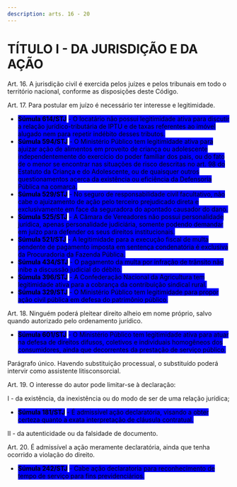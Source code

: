 ```yaml
---
description: arts. 16 - 20
---
```


# TÍTULO I - DA JURISDIÇÃO E DA AÇÃO

Art. 16. A jurisdição civil é exercida pelos juízes e pelos tribunais em todo o território nacional, conforme as disposições deste Código.

Art. 17. Para postular em juízo é necessário ter interesse e legitimidade.

* <mark style="background-color:blue;">**Súmula 614/STJ**</mark> <mark style="background-color:blue;"></mark><mark style="background-color:blue;">- O locatário não possui legitimidade ativa para discutir a relação jurídico-tributária de IPTU e de taxas referentes ao imóvel alugado nem para repetir indébito desses tributos.</mark>
* <mark style="background-color:blue;">**Súmula 594/STJ**</mark> <mark style="background-color:blue;"></mark><mark style="background-color:blue;">- O Ministério Público tem legitimidade ativa para ajuizar ação de alimentos em proveito de criança ou adolescente independentemente do exercício do poder familiar dos pais, ou do fato de o menor se encontrar nas situações de risco descritas no art. 98 do Estatuto da Criança e do Adolescente, ou de quaisquer outros questionamentos acerca da existência ou eficiência da Defensoria Pública na comarca.</mark>
* <mark style="background-color:blue;">**Súmula 529/STJ**</mark> <mark style="background-color:blue;"></mark><mark style="background-color:blue;">- No seguro de responsabilidade civil facultativo, não cabe o ajuizamento de ação pelo terceiro prejudicado direta e exclusivamente em face da seguradora do apontado causador do dano.</mark>
* <mark style="background-color:blue;">**Súmula 525/STJ**</mark> <mark style="background-color:blue;"></mark><mark style="background-color:blue;">- A Câmara de Vereadores não possui personalidade jurídica, apenas personalidade judiciária, somente podendo demandar em juízo para defender os seus direitos institucionais.</mark>&#x20;
* <mark style="background-color:blue;">**Súmula 521/STJ**</mark> <mark style="background-color:blue;"></mark><mark style="background-color:blue;">- A legitimidade para a execução fiscal de multa pendente de pagamento imposta em sentença condenatória é exclusiva da Procuradoria da Fazenda Pública.</mark>&#x20;
* <mark style="background-color:blue;">**Súmula 434/STJ**</mark> <mark style="background-color:blue;"></mark><mark style="background-color:blue;">- O pagamento da multa por infração de trânsito não inibe a discussão judicial do débito.</mark>
* <mark style="background-color:blue;">**Súmula 396/STJ**</mark> <mark style="background-color:blue;"></mark><mark style="background-color:blue;">- A Confederação Nacional da Agricultura tem legitimidade ativa para a cobrança da contribuição sindical rural.</mark>
* <mark style="background-color:blue;">**Súmula 329/STJ**</mark> <mark style="background-color:blue;"></mark><mark style="background-color:blue;">- O Ministério Público tem legitimidade para propor ação civil pública em defesa do patrimônio público.</mark>

Art. 18. Ninguém poderá pleitear direito alheio em nome próprio, salvo quando autorizado pelo ordenamento jurídico.

* <mark style="background-color:blue;">**Súmula 601/STJ**</mark> <mark style="background-color:blue;"></mark><mark style="background-color:blue;">- O Ministério Público tem legitimidade ativa para atuar na defesa de direitos difusos, coletivos e individuais homogêneos dos consumidores, ainda que decorrentes da prestação de serviço público.</mark>

Parágrafo único. Havendo substituição processual, o substituído poderá intervir como assistente litisconsorcial.

Art. 19. O interesse do autor pode limitar-se à declaração:

I - da existência, da inexistência ou do modo de ser de uma relação jurídica;

* <mark style="background-color:blue;">**Súmula 181/STJ**</mark> <mark style="background-color:blue;"></mark><mark style="background-color:blue;">- É admissível ação declaratória, visando a obter certeza quanto a exata interpretação de cláusula contratual.</mark>

II - da autenticidade ou da falsidade de documento.

Art. 20. É admissível a ação meramente declaratória, ainda que tenha ocorrido a violação do direito.

* <mark style="background-color:blue;">**Súmula 242/STJ**</mark> <mark style="background-color:blue;"></mark><mark style="background-color:blue;">- Cabe ação declaratoria para reconhecimento de tempo de serviço para fins previdenciários.</mark>
